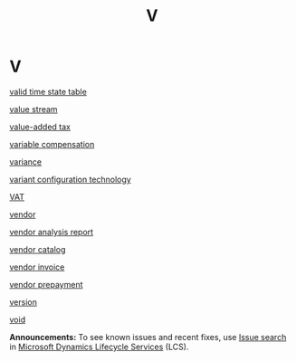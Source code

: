 ﻿---
title: V
TOCTitle: V
ms:assetid: DynamicsAXGlossary.V
ms:mtpsurl: https://technet.microsoft.com/en-us/library/dynamicsaxglossary.v(v=AX.60)
ms:contentKeyID: 36058026
ms.date: 08/25/2014
mtps_version: v=AX.60
---

# V

[valid time state table](valid-time-state-table.md)

[value stream](value-stream.md)

[value-added tax](value-added-tax.md)

[variable compensation](variable-compensation.md)

[variance](variance.md)

[variant configuration technology](variant-configuration-technology.md)

[VAT](vat.md)

[vendor](vendor.md)

[vendor analysis report](vendor-analysis-report.md)

[vendor catalog](vendor-catalog.md)

[vendor invoice](vendor-invoice.md)

[vendor prepayment](vendor-prepayment.md)

[version](version.md)

[void](void.md)

  
**Announcements:** To see known issues and recent fixes, use [Issue search](http://go.microsoft.com/fwlink/?linkid=389258) in [Microsoft Dynamics Lifecycle Services](http://go.microsoft.com/fwlink/?linkid=306505) (LCS).

